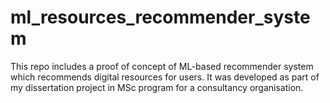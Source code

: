 # ml_resources_recommender_system
This repo includes a proof of concept of ML-based recommender system which recommends digital resources for users. It was developed as part of my dissertation project in MSc program for a consultancy organisation. 
